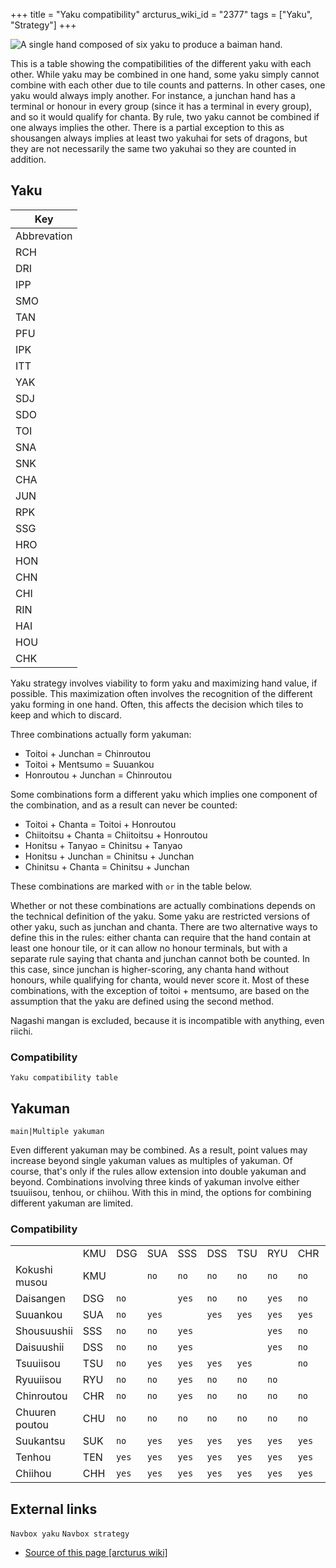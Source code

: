 +++
title = "Yaku compatibility"
arcturus_wiki_id = "2377"
tags = ["Yaku", "Strategy"]
+++

![A single hand composed of six yaku to produce a baiman hand.](Junchan_sanshoku_baiman.jpg "A single hand composed of six yaku to produce a baiman hand.")

This is a table showing the compatibilities of the different yaku with each other. While yaku may be combined in one hand, some yaku simply cannot combine with each other due to tile counts and patterns. In other cases, one yaku would always imply another. For instance, a junchan hand has a terminal or honour in every group (since it has a terminal in every group), and so it would qualify for chanta. By rule, two yaku cannot be combined if one always implies the other. There is a partial exception to this as shousangen always implies at least two yakuhai for sets of dragons, but they are not necessarily the same two yakuhai so they are counted in addition.

## Yaku

| Key         |
| ----------- |
| Abbrevation |
| RCH         |
| DRI         |
| IPP         |
| SMO         |
| TAN         |
| PFU         |
| IPK         |
| ITT         |
| YAK         |
| SDJ         |
| SDO         |
| TOI         |
| SNA         |
| SNK         |
| CHA         |
| JUN         |
| RPK         |
| SSG         |
| HRO         |
| HON         |
| CHN         |
| CHI         |
| RIN         |
| HAI         |
| HOU         |
| CHK         |

Yaku strategy involves viability to form yaku and maximizing hand value, if possible. This maximization often involves the recognition of the different yaku forming in one hand. Often, this affects the decision which tiles to keep and which to discard.

Three combinations actually form yakuman:

  - Toitoi + Junchan = Chinroutou
  - Toitoi + Mentsumo = Suuankou
  - Honroutou + Junchan = Chinroutou

Some combinations form a different yaku which implies one component of the combination, and as a result can never be counted:

  - Toitoi + Chanta = Toitoi + Honroutou
  - Chiitoitsu + Chanta = Chiitoitsu + Honroutou
  - Honitsu + Tanyao = Chinitsu + Tanyao
  - Honitsu + Junchan = Chinitsu + Junchan
  - Chinitsu + Chanta = Chinitsu + Junchan

These combinations are marked with ```or``` in the table below.

Whether or not these combinations are actually combinations depends on the technical definition of the yaku. Some yaku are restricted versions of other yaku, such as junchan and chanta. There are two alternative ways to define this in the rules: either chanta can require that the hand contain at least one honour tile, or it can allow no honour terminals, but with a separate rule saying that chanta and junchan cannot both be counted. In this case, since junchan is higher-scoring, any chanta hand without honours, while qualifying for chanta, would never score it. Most of these combinations, with the exception of toitoi + mentsumo, are based on the assumption that the yaku are defined using the second method.

Nagashi mangan is excluded, because it is incompatible with anything, even riichi.

### Compatibility

```Yaku compatibility table```

## Yakuman

```main|Multiple yakuman```

Even different yakuman may be combined. As a result, point values may increase beyond single yakuman values as multiples of yakuman. Of course, that's only if the rules allow extension into double yakuman and beyond. Combinations involving three kinds of yakuman involve either tsuuiisou, tenhou, or chiihou. With this in mind, the options for combining different yakuman are limited.

### Compatibility

|                                             |     |                 |                 |                 |                 |                 |                 |                 |                 |                 |                 |                 |
| ------------------------------------------- | --- | --------------- | --------------- | --------------- | --------------- | --------------- | --------------- | --------------- | --------------- | --------------- | --------------- | --------------- |
|                                             | KMU | DSG             | SUA             | SSS             | DSS             | TSU             | RYU             | CHR             | CHU             | SUK             | TEN             | CHH             |
| Kokushi musou   | KMU |                 | ```no```  | ```no```  | ```no```  | ```no```  | ```no```  | ```no```  | ```no```  | ```no```  | ```no```  | ```yes``` |
| Daisangen           | DSG | ```no```  |                 | ```yes``` | ```no```  | ```no```  | ```yes``` | ```no```  | ```no```  | ```no```  | ```yes``` | ```yes``` |
| Suuankou             | SUA | ```no```  | ```yes``` |                 | ```yes``` | ```yes``` | ```yes``` | ```yes``` | ```yes``` | ```no```  | ```yes``` | ```yes``` |
| Shousuushii       | SSS | ```no```  | ```no```  | ```yes``` |                 |                 | ```yes``` | ```no```  | ```no```  | ```no```  | ```yes``` | ```yes``` |
| Daisuushii         | DSS | ```no```  | ```no```  | ```yes``` |                 |                 | ```yes``` | ```no```  | ```no```  | ```no```  | ```yes``` | ```yes``` |
| Tsuuiisou           | TSU | ```no```  | ```yes``` | ```yes``` | ```yes``` | ```yes``` |                 | ```no```  | ```no```  | ```no```  | ```yes``` | ```yes``` |
| Ryuuiisou           | RYU | ```no```  | ```no```  | ```yes``` | ```no```  | ```no```  | ```no```  |                 | ```no```  | ```no```  | ```yes``` | ```yes``` |
| Chinroutou         | CHR | ```no```  | ```no```  | ```yes``` | ```no```  | ```no```  | ```no```  | ```no```  |                 | ```no```  | ```yes``` | ```yes``` |
| Chuuren poutou | CHU | ```no```  | ```no```  | ```no```  | ```no```  | ```no```  | ```no```  | ```no```  | ```no```  |                 | ```no```  | ```yes``` |
| Suukantsu           | SUK | ```no```  | ```yes``` | ```yes``` | ```yes``` | ```yes``` | ```yes``` | ```yes``` | ```yes``` | ```no```  |                 | ```no```  |
| Tenhou     | TEN | ```yes``` | ```yes``` | ```yes``` | ```yes``` | ```yes``` | ```yes``` | ```yes``` | ```yes``` | ```yes``` | ```no```  |                 |
| Chiihou    | CHH | ```yes``` | ```yes``` | ```yes``` | ```yes``` | ```yes``` | ```yes``` | ```yes``` | ```yes``` | ```yes``` | ```no```  |                 |

## External links

```Navbox yaku```
```Navbox strategy```
- [Source of this page [arcturus wiki]](http://arcturus.su/wiki/Yaku_compatibility)